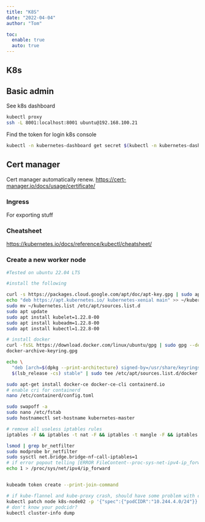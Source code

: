 ```yaml
---
title: "K8S"
date: "2022-04-04"
author: "Tom"

toc:
  enable: true
  auto: true
---
```


## K8s

## Basic admin

See k8s dashboard

```bash
kubectl proxy
ssh -L 8001:localhost:8001 ubuntu@192.168.100.21
```

Find the token for login k8s console
```bash
kubectl -n kubernetes-dashboard get secret $(kubectl -n kubernetes-dashboard get sa/admin-user -o jsonpath="{.secrets[0].name}") -o go-template="{{.data.token | base64decode}}"
```

## Cert manager

Cert manager automatically renew.
https://cert-manager.io/docs/usage/certificate/

### Ingress

For exporting stuff

### Cheatsheet

https://kubernetes.io/docs/reference/kubectl/cheatsheet/


### Create a new worker node

```bash
#Tested on ubuntu 22.04 LTS

#install the following

curl -s https://packages.cloud.google.com/apt/doc/apt-key.gpg | sudo apt-key add
echo "deb https://apt.kubernetes.io/ kubernetes-xenial main" >> ~/kubernetes.list
sudo mv ~/kubernetes.list /etc/apt/sources.list.d
sudo apt update
sudo apt install kubelet=1.22.8-00
sudo apt install kubeadm=1.22.8-00
sudo apt install kubectl=1.22.8-00

# install docker
curl -fsSL https://download.docker.com/linux/ubuntu/gpg | sudo gpg --dearmor -o /usr/share/keyrings/
docker-archive-keyring.gpg

echo \
  "deb [arch=$(dpkg --print-architecture) signed-by=/usr/share/keyrings/docker-archive-keyring.gpg] https://download.docker.com/linux/ubuntu \
  $(lsb_release -cs) stable" | sudo tee /etc/apt/sources.list.d/docker.list > /dev/null

sudo apt-get install docker-ce docker-ce-cli containerd.io
# enable cri for containerd
nano /etc/containerd/config.toml

sudo swapoff -a
sudo nano /etc/fstab
sudo hostnamectl set-hostname kubernetes-master

# remove all useless iptables rules
iptables -F && iptables -t nat -F && iptables -t mangle -F && iptables -X

lsmod | grep br_netfilter
sudo modprobe br_netfilter
sudo sysctl net.bridge.bridge-nf-call-iptables=1
# if error popout telling [ERROR FileContent--proc-sys-net-ipv4-ip_forward]: /proc/sys/net/ipv4/ip_forward contents are not set to 1, run this
echo 1 > /proc/sys/net/ipv4/ip_forward


kubeadm token create --print-join-command

# if kube-flannel and kube-proxy crash, should have some problem with cidr
kubectl patch node k8s-node02 -p '{"spec":{"podCIDR":"10.244.4.0/24"}}'
# don't know your podcidr?
kubectl cluster-info dump
```